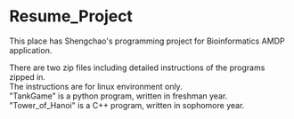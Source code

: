 # Resume_Project
This place has Shengchao's programming project for Bioinformatics AMDP application.

There are two zip files including detailed instructions of the programs zipped in.<br/>
The instructions are for linux environment only.<br/>
"TankGame" is a python program, written in freshman year. <br/>
"Tower_of_Hanoi" is a C++ program, written in sophomore year.
